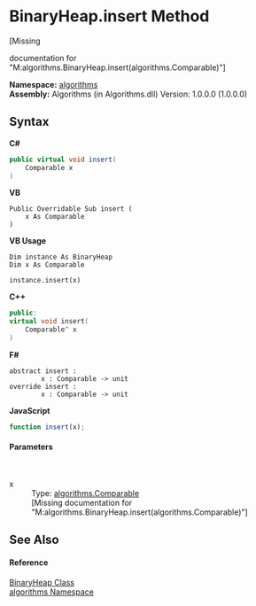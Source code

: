# BinaryHeap.insert Method 
 

\[Missing <summary> documentation for "M:algorithms.BinaryHeap.insert(algorithms.Comparable)"\]

**Namespace:**&nbsp;<a href="82f88b43-fdc9-bc99-9558-75fce96d448f">algorithms</a><br />**Assembly:**&nbsp;Algorithms (in Algorithms.dll) Version: 1.0.0.0 (1.0.0.0)

## Syntax

**C#**<br />
``` C#
public virtual void insert(
	Comparable x
)
```

**VB**<br />
``` VB
Public Overridable Sub insert ( 
	x As Comparable
)
```

**VB Usage**<br />
``` VB Usage
Dim instance As BinaryHeap
Dim x As Comparable

instance.insert(x)
```

**C++**<br />
``` C++
public:
virtual void insert(
	Comparable^ x
)
```

**F#**<br />
``` F#
abstract insert : 
        x : Comparable -> unit 
override insert : 
        x : Comparable -> unit 
```

**JavaScript**<br />
``` JavaScript
function insert(x);
```


#### Parameters
&nbsp;<dl><dt>x</dt><dd>Type: <a href="6dcffa06-805a-b637-3ea2-da53324cd88f">algorithms.Comparable</a><br />\[Missing <param name="x"/> documentation for "M:algorithms.BinaryHeap.insert(algorithms.Comparable)"\]</dd></dl>

## See Also


#### Reference
<a href="acda0429-6547-1b98-ab0c-68781d18ba80">BinaryHeap Class</a><br /><a href="82f88b43-fdc9-bc99-9558-75fce96d448f">algorithms Namespace</a><br />